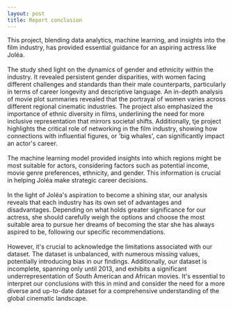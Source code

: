 ```yaml
---
layout: post
title: Report conclusion
---
```


<div class="message">
    <p>
    This project, blending data analytics, machine learning, and insights into the film industry, has provided essential guidance for an aspiring actress like Joléa. 
    <br><br>
    The study shed light on the dynamics of gender and ethnicity within the industry. It revealed persistent gender disparities, with women facing different challenges and standards than their male counterparts, particularly in terms of career longevity and descriptive language. An in-depth analysis of movie plot summaries revealed that the portrayal of women varies across different regional cinematic industries. The project also emphasized the importance of ethnic diversity in films, underlining the need for more inclusive representation that mirrors societal shifts. Additionally, tje project highlights the critical role of networking in the film industry, showing how connections with influential figures, or 'big whales', can significantly impact an actor's career.
    <br><br>
    The machine learning model provided insights into which regions might be most suitable for actors, considering factors such as potential income, movie genre preferences, ethnicity, and gender. This information is crucial in helping Joléa make strategic career decisions.
    <br><br>
     In the light of Joléa's aspiration to become a shining star, our analysis reveals that each industry has its own set of advantages and disadvantages. Depending on what holds greater significance for our actress, she should carefully weigh the options and choose the most suitable area to pursue her dreams of becoming the star she has always aspired to be, following our specific recommendations.    
    <br><br>
    However, it's crucial to acknowledge the limitations associated with our dataset. The dataset is unbalanced, with numerous missing values, potentially introducing bias in our findings. Additionally, our dataset is incomplete, spanning only until 2013, and exhibits a significant underrepresentation of South American and African movies. It's essential to interpret our conclusions with this in mind and consider the need for a more diverse and up-to-date dataset for a comprehensive understanding of the global cinematic landscape.
    </p>
<div>